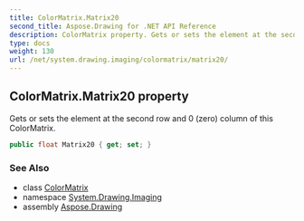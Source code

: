 ```yaml
---
title: ColorMatrix.Matrix20
second_title: Aspose.Drawing for .NET API Reference
description: ColorMatrix property. Gets or sets the element at the second row and 0 zero column of this ColorMatrix
type: docs
weight: 130
url: /net/system.drawing.imaging/colormatrix/matrix20/
---
```

## ColorMatrix.Matrix20 property

Gets or sets the element at the second row and 0 (zero) column of this ColorMatrix.

```csharp
public float Matrix20 { get; set; }
```

### See Also

* class [ColorMatrix](../)
* namespace [System.Drawing.Imaging](../../colormatrix/)
* assembly [Aspose.Drawing](../../../)


